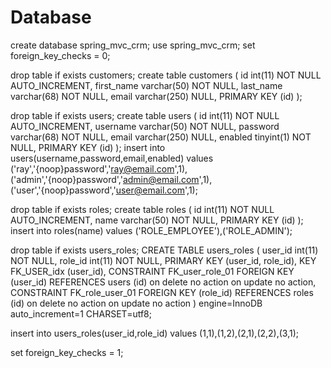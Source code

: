 # Database
create database spring_mvc_crm;
use spring_mvc_crm;
set foreign_key_checks = 0;

drop table if exists customers;
create table customers (
    id int(11) NOT NULL AUTO_INCREMENT,
    first_name varchar(50) NOT NULL, 
    last_name varchar(68) NOT NULL,
    email varchar(250) NULL,
    PRIMARY KEY (id)
);


drop table if exists users;
create table users (
    id int(11) NOT NULL AUTO_INCREMENT,
    username varchar(50) NOT NULL, 
    password varchar(68) NOT NULL,
    email varchar(250) NULL,
    enabled tinyint(1) NOT NULL, 
    PRIMARY KEY (id)
);
insert into users(username,password,email,enabled) values ('ray','{noop}password','ray@email.com',1), ('admin','{noop}password','admin@email.com',1), ('user','{noop}password','user@email.com',1);


drop table if exists roles;
create table roles (
    id int(11) NOT NULL AUTO_INCREMENT,
    name varchar(50) NOT NULL, 
    PRIMARY KEY (id)
);
insert into roles(name) values ('ROLE_EMPLOYEE'),('ROLE_ADMIN');

drop table if exists users_roles;
CREATE TABLE users_roles (
    user_id int(11) NOT NULL,
    role_id int(11) NOT NULL,
    PRIMARY KEY (user_id, role_id),
    KEY FK_USER_idx (user_id),
	CONSTRAINT FK_user_role_01 FOREIGN KEY (user_id) REFERENCES users (id) on delete no action on update no action,
    CONSTRAINT FK_role_user_01 FOREIGN KEY (role_id) REFERENCES roles (id) on delete no action on update no action
) engine=InnoDB auto_increment=1 CHARSET=utf8;

insert into users_roles(user_id,role_id) values (1,1),(1,2),(2,1),(2,2),(3,1);

set foreign_key_checks = 1;

